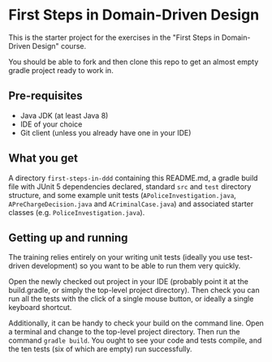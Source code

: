 # First Steps in Domain-Driven Design
This is the starter project for the exercises in the "First Steps in Domain-Driven Design" course.

You should be able to fork and then clone this repo to get an almost empty gradle project ready to work in.

## Pre-requisites
* Java JDK (at least Java 8)
* IDE of your choice
* Git client (unless you already have one in your IDE)

## What you get
A directory `first-steps-in-ddd` containing this README.md, a gradle build file with JUnit 5 dependencies
declared, standard `src` and `test` directory structure, and some example unit tests 
(`APoliceInvestigation.java`, `APreChargeDecision.java` and `ACriminalCase.java`) and associated starter
classes (e.g. `PoliceInvestigation.java`).  

## Getting up and running
The training relies entirely on your writing unit tests (ideally you use test-driven development)
so you want to be able to run them very quickly.

Open the newly checked out project in your IDE (probably point it at the build.gradle, or simply the 
top-level project directory). Then check you can run all the tests with the click of a single mouse
button, or ideally a single keyboard shortcut.

Additionally, it can be handy to check your build on the command line. Open a terminal and change to the
top-level project directory. Then run the command `gradle build`.  You ought to see your code and tests
compile, and the ten tests (six of which are empty) run successfully. 
